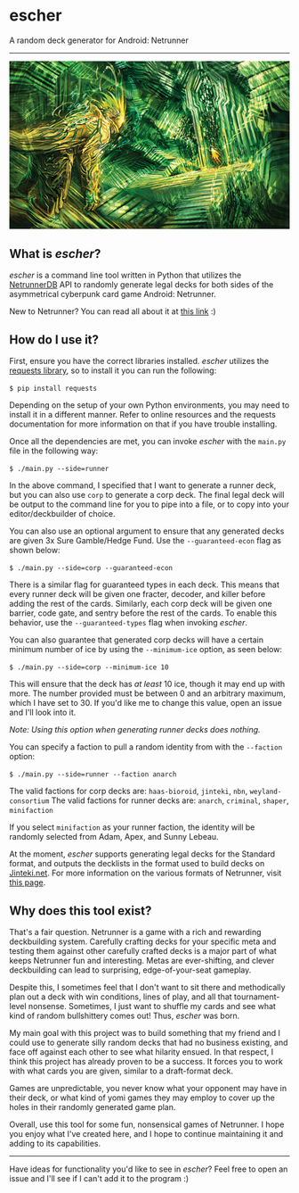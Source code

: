 # escher

A random deck generator for Android: Netrunner

------------------------------------------------------------------------------
<p align="center">
    <img src="escher.jpg">
</p>

## What is _escher_?

_escher_ is a command line tool written in Python that utilizes the
[NetrunnerDB](https://netrunnerdb.com) API to randomly generate legal decks for
both sides of the asymmetrical cyberpunk card game Android: Netrunner.

New to Netrunner? You can read all about it at [this
link](https://nisei.net/about/netrunner) :)

## How do I use it?

First, ensure you have the correct libraries installed. _escher_ utilizes the
[requests library](https://docs.python-requests.org/en/latest/), so to install
it you can run the following:

`$ pip install requests`

Depending on the setup of your own Python environments, you may need to install
it in a different manner. Refer to online resources and the requests
documentation for more information on that if you have trouble installing.

Once all the dependencies are met, you can invoke _escher_ with the `main.py`
file in the following way:

`$ ./main.py --side=runner`

In the above command, I specified that I want to generate a runner deck, but you
can also use `corp` to generate a corp deck. The final legal deck will be output
to the command line for you to pipe into a file, or to copy into your
editor/deckbuilder of choice.

You can also use an optional argument to ensure that any generated decks are
given 3x Sure Gamble/Hedge Fund. Use the `--guaranteed-econ` flag as shown
below:

`$ ./main.py --side=corp --guaranteed-econ`

There is a similar flag for guaranteed types in each deck. This means that every
runner deck will be given one fracter, decoder, and killer before adding the
rest of the cards. Similarly, each corp deck will be given one barrier, code
gate, and sentry before the rest of the cards. To enable this behavior, use the
`--guaranteed-types` flag when invoking _escher_.

You can also guarantee that generated corp decks will have a certain minimum
number of ice by using the `--minimum-ice` option, as seen below:

`$ ./main.py --side=corp --minimum-ice 10`

This will ensure that the deck has _at least_ 10 ice, though it may end up with
more. The number provided must be between 0 and an arbitrary maximum, which I
have set to 30. If you'd like me to change this value, open an issue and I'll
look into it.

_Note: Using this option when generating runner decks does nothing._

You can specify a faction to pull a random identity from with the `--faction`
option:

`$ ./main.py --side=runner --faction anarch`

The valid factions for corp decks are: `haas-bioroid`, `jinteki`, `nbn`,
`weyland-consortium`
The valid factions for runner decks are: `anarch`, `criminal`, `shaper`,
`minifaction`

If you select `minifaction` as your runner faction, the identity will be
randomly selected from Adam, Apex, and Sunny Lebeau.

At the moment, _escher_ supports generating legal decks for the Standard format,
and outputs the decklists in the format used to build decks on
[Jinteki.net](https://jinteki.net). For more information on the various formats
of Netrunner, visit [this page](https://nisei.net/players/supported-formats/).

## Why does this tool exist?

That's a fair question. Netrunner is a game with a rich and rewarding
deckbuilding system. Carefully crafting decks for your specific meta and testing
them against other carefully crafted decks is a major part of what keeps
Netrunner fun and interesting. Metas are ever-shifting, and clever deckbuilding
can lead to surprising, edge-of-your-seat gameplay.

Despite this, I sometimes feel that I don't want to sit there and methodically
plan out a deck with win conditions, lines of play, and all that
tournament-level nonsense. Sometimes, I just want to shuffle my cards and see
what kind of random bullshittery comes out! Thus, _escher_ was born.

My main goal with this project was to build something that my friend and I could
use to generate silly random decks that had no business existing, and face off
against each other to see what hilarity ensued. In that respect, I think this
project has already proven to be a success. It forces you to work with what
cards you are given, similar to a draft-format deck.

Games are unpredictable, you never know what your opponent may have in their
deck, or what kind of yomi games they may employ to cover up the holes in their
randomly generated game plan.

Overall, use this tool for some fun, nonsensical games of Netrunner. I hope you
enjoy what I've created here, and I hope to continue maintaining it and adding
to its capabilities.

------------------------------------------------------------------------------

Have ideas for functionality you'd like to see in _escher_? Feel free to open an
issue and I'll see if I can't add it to the program :)
